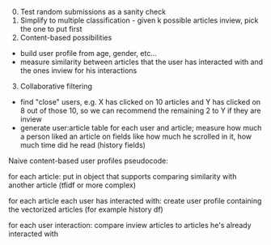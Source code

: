 0. Test random submissions as a sanity check
1. Simplify to multiple classification - given k possible articles inview, pick the one to put first
2. Content-based possibilities
 - build user profile from age, gender, etc...
 - measure similarity between articles that the user has interacted with and the ones inview for his interactions
3. Collaborative filtering
 - find "close" users, e.g. X has clicked on 10 articles and Y has clicked on 8 out of those 10, so we can recommend the remaining 2 to Y if they are inview
 - generate user:article table for each user and article; measure how much a person liked an article on fields like how much he scrolled in it, how much time did he read (history fields)

Naive content-based user profiles pseudocode:

for each article:
   put in object that supports comparing similarity with another article (tfidf or more complex)

for each article each user has interacted with:
   create user profile containing the vectorized articles (for example history df)
   
 for each user interaction:
    compare inview articles to articles he's already interacted with
   


   